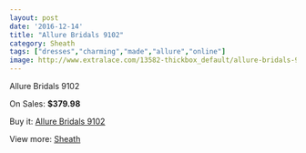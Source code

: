 ```yaml
---
layout: post
date: '2016-12-14'
title: "Allure Bridals 9102"
category: Sheath
tags: ["dresses","charming","made","allure","online"]
image: http://www.extralace.com/13582-thickbox_default/allure-bridals-9102.jpg
---
```

Allure Bridals 9102

On Sales: **$379.98**
<a href="https://www.extralace.com/sheath/6430-allure-bridals-9102.html"><amp-img layout="responsive" width="600" height="600" src="//www.extralace.com/13582-thickbox_default/allure-bridals-9102.jpg" alt="Allure Bridals 9102 0" /></a>
<a href="https://www.extralace.com/sheath/6430-allure-bridals-9102.html"><amp-img layout="responsive" width="600" height="600" src="//www.extralace.com/13584-thickbox_default/allure-bridals-9102.jpg" alt="Allure Bridals 9102 1" /></a>
<a href="https://www.extralace.com/sheath/6430-allure-bridals-9102.html"><amp-img layout="responsive" width="600" height="600" src="//www.extralace.com/13583-thickbox_default/allure-bridals-9102.jpg" alt="Allure Bridals 9102 2" /></a>

Buy it: [Allure Bridals 9102](https://www.extralace.com/sheath/6430-allure-bridals-9102.html "Allure Bridals 9102")

View more: [Sheath](https://www.extralace.com/7-sheath "Sheath")